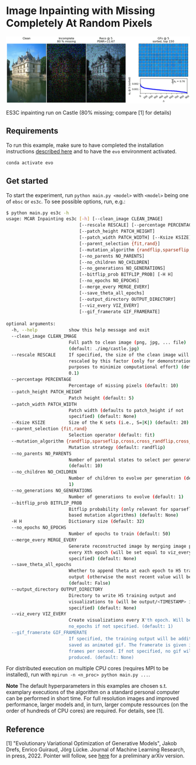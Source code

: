 # Image Inpainting with Missing Completely At Random Pixels

![](training.gif)

ES3C inpainting run on Castle (80% missing; compare [1] for details)


## Requirements
To run this example, make sure to have completed the installation instructions [described here](../../README.md) and to have the `evo` environment activated.

```bash
conda activate evo
```


## Get started
To start the experiment, run `python main.py <model>` with `<model>` being one of `ebsc` or `es3c`. To see possible options, run, e.g.:

```bash
$ python main.py es3c -h           
usage: MCAR Inpainting es3c [-h] [--clean_image CLEAN_IMAGE]
                            [--rescale RESCALE] [--percentage PERCENTAGE]
                            [--patch_height PATCH_HEIGHT]
                            [--patch_width PATCH_WIDTH] [--Ksize KSIZE]
                            [--parent_selection {fit,rand}]
                            [--mutation_algorithm {randflip,sparseflip,cross,cross_randflip,cross_sparseflip}]
                            [--no_parents NO_PARENTS]
                            [--no_children NO_CHILDREN]
                            [--no_generations NO_GENERATIONS]
                            [--bitflip_prob BITFLIP_PROB] [-H H]
                            [--no_epochs NO_EPOCHS]
                            [--merge_every MERGE_EVERY]
                            [--save_theta_all_epochs]
                            [--output_directory OUTPUT_DIRECTORY]
                            [--viz_every VIZ_EVERY]
                            [--gif_framerate GIF_FRAMERATE]

optional arguments:
  -h, --help            show this help message and exit
  --clean_image CLEAN_IMAGE
                        Full path to clean image (png, jpg, ... file)
                        (default: ./img/castle.jpg)
  --rescale RESCALE     If specified, the size of the clean image will be
                        rescaled by this factor (only for demonstration
                        purposes to minimize computational effort) (default:
                        0.1)
  --percentage PERCENTAGE
                        Percentage of missing pixels (default: 10)
  --patch_height PATCH_HEIGHT
                        Patch height (default: 5)
  --patch_width PATCH_WIDTH
                        Patch width (defaults to patch_height if not
                        specified) (default: None)
  --Ksize KSIZE         Size of the K sets (i.e., S=|K|) (default: 20)
  --parent_selection {fit,rand}
                        Selection operator (default: fit)
  --mutation_algorithm {randflip,sparseflip,cross,cross_randflip,cross_sparseflip}
                        Mutation strategy (default: randflip)
  --no_parents NO_PARENTS
                        Number of parental states to select per generation
                        (default: 10)
  --no_children NO_CHILDREN
                        Number of children to evolve per generation (default:
                        1)
  --no_generations NO_GENERATIONS
                        Number of generations to evolve (default: 1)
  --bitflip_prob BITFLIP_PROB
                        Bitflip probability (only relevant for sparseflip-
                        based mutation algorithms) (default: None)
  -H H                  Dictionary size (default: 32)
  --no_epochs NO_EPOCHS
                        Number of epochs to train (default: 50)
  --merge_every MERGE_EVERY
                        Generate reconstructed image by merging image patches
                        every Xth epoch (will be set equal to viz_every if not
                        specified) (default: None)
  --save_theta_all_epochs
                        Whether to append theta at each epoch to H5 training
                        output (otherwise the most recent value will be saved.
                        (default: False)
  --output_directory OUTPUT_DIRECTORY
                        Directory to write H5 training output and
                        visualizations to (will be output/<TIMESTAMP> if not
                        specified) (default: None)
  --viz_every VIZ_EVERY
                        Create visualizations every X'th epoch. Will be set to
                        no_epochs if not specified. (default: 1)
  --gif_framerate GIF_FRAMERATE
                        If specified, the training output will be additionally
                        saved as animated gif. The framerate is given in
                        frames per second. If not specified, no gif will be
                        produced. (default: None)
```

For distributed execution on multiple CPU cores (requires MPI to be installed), run with `mpirun -n <n_proc> python main.py ...`.


__Note__
The default hyperparameters in this examples are chosen s.t. examplary executions of the algorithm on a standard personal computer can be performed in short time. For full resolution images and improved performance, larger models and, in turn, larger compute ressources (on the order of hundreds of CPU cores) are required. For details, see [1]. 


## Reference
[1] "Evolutionary Variational Optimization of Generative Models", Jakob Drefs, Enrico Guiraud, Jörg Lücke. Journal of Machine Learning Research, in press, 2022. Pointer will follow, see [here](https://arxiv.org/abs/2012.12294) for a preliminary arXiv version.
